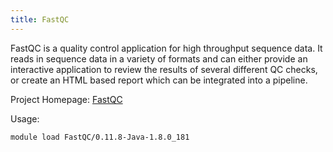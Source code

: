 ```yaml
---
title: FastQC
---
```

FastQC is a quality control application for high throughput sequence data. It reads in sequence data in a variety of formats and can either provide an interactive application to review the results of several different QC checks, or create an HTML based report which can be integrated into a pipeline.

Project Homepage: [FastQC](http://www.bioinformatics.babraham.ac.uk/projects/fastqc/)

Usage:
```
module load FastQC/0.11.8-Java-1.8.0_181
```
